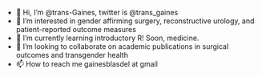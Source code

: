 - 👋 Hi, I’m @trans-Gaines, twitter is @trans_gaines 
- 👀 I’m interested in gender affirming surgery, reconstructive urology, and patient-reported outcome measures
- 🌱 I’m currently learning introductory R! Soon, medicine. 
- 💞️ I’m looking to collaborate on academic publications in surgical outcomes and transgender health
- 📫 How to reach me gainesblasdel at gmail

<!---
trans-Gaines/trans-Gaines is a ✨ special ✨ repository because its `README.md` (this file) appears on your GitHub profile.
You can click the Preview link to take a look at your changes.
--->
